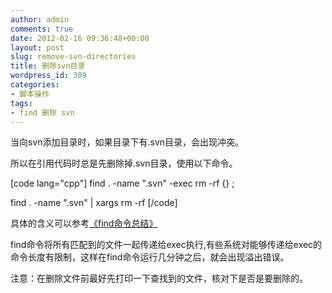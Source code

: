 ```yaml
---
author: admin
comments: true
date: 2012-02-16 09:36:48+00:00
layout: post
slug: remove-svn-directories
title: 删除svn目录
wordpress_id: 309
categories:
- 脚本操作
tags:
- find 删除 svn
---
```


当向svn添加目录时，如果目录下有.svn目录，会出现冲突。

所以在引用代码时总是先删除掉.svn目录，使用以下命令。

[code lang="cpp"]
find . -name ".svn" -exec rm -rf {} \;

find . -name ".svn" | xargs rm -rf
[/code]

具体的含义可以参考[《find命令总结》](http://yunpengzhang.com/articles/53.html)

find命令将所有匹配到的文件一起传递给exec执行,有些系统对能够传递给exec的命令长度有限制，这样在find命令运行几分钟之后，就会出现溢出错误。

注意：在删除文件前最好先打印一下查找到的文件，核对下是否是要删除的。
